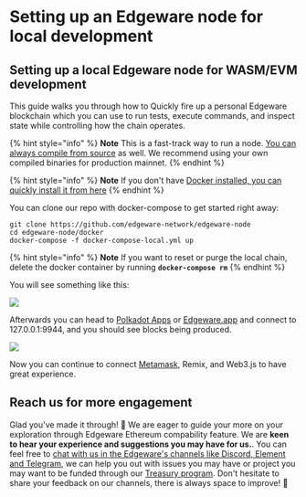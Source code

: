 # Setting up an Edgeware node for local development

## Setting up a local Edgeware node for WASM/EVM development <a id="setting-up-a-edgeware-node-for-ethereumevm-development"></a>

This guide walks you through how to Quickly fire up a personal Edgeware blockchain which you can use to run tests, execute commands, and inspect state while controlling how the chain operates.

{% hint style="info" %}
**Note** This is a fast-track way to run a node. [You can always compile from source](https://github.com/hicommonwealth/edgeware-node/tree/v3.2.0) as well. We recommend using your own compiled binaries for production mainnet.
{% endhint %}

{% hint style="info" %}
**Note** If you don't have [Docker installed, you can quickly install it from here](https://docs.docker.com/get-docker/)
{% endhint %}

You can clone our repo with docker-compose to get started right away:

```text
git clone https://github.com/edgeware-network/edgeware-node
cd edgeware-node/docker
docker-compose -f docker-compose-local.yml up
```

{% hint style="info" %}
**Note** If you want to reset or purge the local chain, delete the docker container by running **`docker-compose rm`**
{% endhint %}

You will see something like this:

![](https://user-images.githubusercontent.com/32852637/121593861-5afdd380-ca0a-11eb-80dd-8922a0b7cfc7.PNG)

Afterwards you can head to [Polkadot Apps](https://polkadot.js.org/apps/?rpc=ws%3A%2F%2F127.0.0.1%3A9944#/explorer) or [Edgeware.app](https://www.edgeware.app/?rpc=ws%3A%2F%2F127.0.0.1%3A9944#/explorer) and connect to 127.0.0.1:9944, and you should see blocks being produced.

![](https://user-images.githubusercontent.com/32852637/121594313-e9725500-ca0a-11eb-8f5f-36e5184d6b46.PNG)

Now you can continue to connect [Metamask](https://main.edgeware.wiki/contribute-and-engage/develop/edgeware-smart-contracts/deploy-an-evm-contract/using-metamask), Remix, and Web3.js to have great experience.

## Reach us for more engagement

Glad you've made it through! 🥰 We are eager to guide your more on your exploration through Edgeware Ethereum compability feature. We are **keen to hear your experience and suggestions you may have for us.**. You can feel free to [chat with us in the Edgeware's channels like Discord, Element and Telegram](https://linktr.ee/edg_developers), we can help you out with issues you may have or project you may want to be funded through our [Treasury program](https://docs.edgewa.re/edgeware-runtime/treasury). Don't hesitate to share your feedback on our channels, there is always space to improve! 🙌

